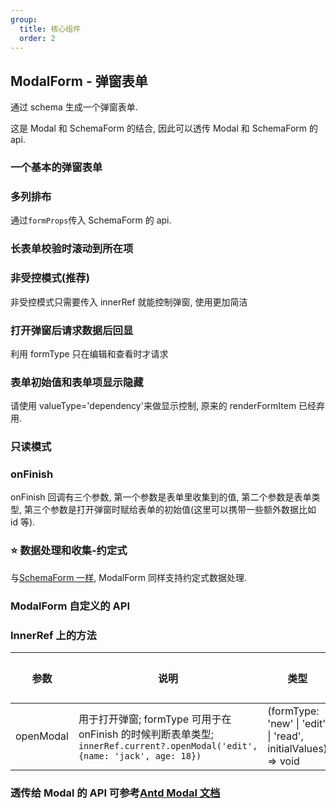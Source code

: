 ```yaml
---
group:
  title: 核心组件
  order: 2
---
```


## ModalForm - 弹窗表单

通过 schema 生成一个弹窗表单.

这是 Modal 和 SchemaForm 的结合, 因此可以透传 Modal 和 SchemaForm 的 api.

### 一个基本的弹窗表单

<code src="./basic/index.tsx"></code>

### 多列排布

通过`formProps`传入 SchemaForm 的 api.

<code src="./multipleCol/index.tsx"></code>

### 长表单校验时滚动到所在项

<code src="./longForm/index.tsx"></code>

### 非受控模式(推荐)

非受控模式只需要传入 innerRef 就能控制弹窗, 使用更加简洁

<code src="./innerRef/index.tsx"></code>

### 打开弹窗后请求数据后回显

利用 formType 只在编辑和查看时才请求

<code src="./onOpen/index.tsx"></code>

### 表单初始值和表单项显示隐藏

请使用 valueType='dependency'来做显示控制, 原来的 renderFormItem 已经弃用.

<code src="./initValue/index.tsx"></code>

### 只读模式

<code src="./readonly/index.tsx"></code>

### onFinish

onFinish 回调有三个参数, 第一个参数是表单里收集到的值, 第二个参数是表单类型, 第三个参数是打开弹窗时赋给表单的初始值(这里可以携带一些额外数据比如 id 等).

<code src="./onFinish/index.tsx"></code>

### ⭐ 数据处理和收集-约定式

与[SchemaForm 一样](/core-components/schema-form#-数据处理和收集-约定式), ModalForm 同样支持约定式数据处理.

<code src="./convention/index.tsx"></code>

### ModalForm 自定义的 API

<API hideTitle exports='["Self"]' src="../../../src/ModalForm/index.tsx"></API>

### InnerRef 上的方法

| 参数 | 说明 | 类型 | 默认值 |
| --- | --- | --- | --- |
| openModal | 用于打开弹窗; formType 可用于在 onFinish 的时候判断表单类型; `innerRef.current?.openModal('edit', {name: 'jack', age: 18})` | (formType: 'new' \| 'edit' \| 'read', initialValues) => void | - |

### 透传给 Modal 的 API 可参考[Antd Modal 文档](https://ant.design/components/modal-cn/#API)
